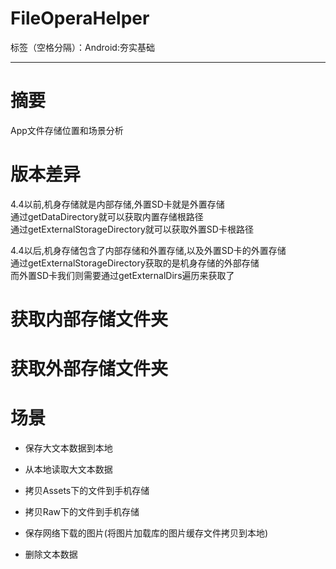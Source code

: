 # FileOperaHelper

标签（空格分隔）：Android:夯实基础 

---

# 摘要
App文件存储位置和场景分析

# 版本差异

4.4以前,机身存储就是内部存储,外置SD卡就是外置存储<br>
通过getDataDirectory就可以获取内置存储根路径<br>
通过getExternalStorageDirectory就可以获取外置SD卡根路径<br>

4.4以后,机身存储包含了内部存储和外置存储,以及外置SD卡的外置存储<br>
通过getExternalStorageDirectory获取的是机身存储的外部存储<br>
而外置SD卡我们则需要通过getExternalDirs遍历来获取了<br> 

# 获取内部存储文件夹



# 获取外部存储文件夹



# 场景

- 保存大文本数据到本地

- 从本地读取大文本数据

- 拷贝Assets下的文件到手机存储

- 拷贝Raw下的文件到手机存储

- 保存网络下载的图片(将图片加载库的图片缓存文件拷贝到本地)

- 删除文本数据








 




